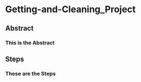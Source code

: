 # Getting-and-Cleaning_Project

## Abstract

### This is the Abstract

## Steps

### These are the Steps
